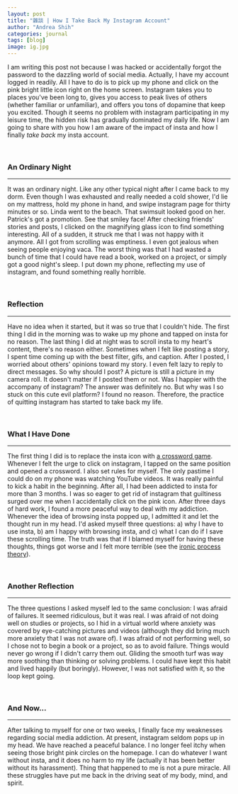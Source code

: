 ```yaml
---
layout: post
title: "雜談 | How I Take Back My Instagram Account"
author: "Andrea Shih"
categories: journal
tags: [blog]
image: ig.jpg
---
```


I am writing this post not because I was hacked or accidentally forgot the password to the dazzling world of social media. Actually, I have my account logged in readily. All I have to do is to pick up my phone and click on the pink bright little icon right on the home screen. Instagram takes you to places you've been long to, gives you access to peak lives of others (whether familiar or unfamiliar), and offers you tons of dopamine that keep you excited. Though it seems no problem with instagram participating in my leisure time, the hidden risk has gradually dominated my daily life. Now I am going to share with you how I am aware of the impact of insta and how I finally *take back* my insta account.

&nbsp;

### An Ordinary Night

---

It was an ordinary night. Like any other typical night after I came back to my dorm. Even though I was exhausted and really needed a cold shower, I'd lie on my mattress, hold my phone in hand, and swipe instagram page for thirty minutes or so. Linda went to the beach. That swimsuit looked good on her. Patrick's got a promotion. See that smiley face! After checking friends' stories and posts, I clicked on the magnifying glass icon to find something interesting. All of a sudden, it struck me that I was not happy with it anymore. All I got from scrolling was emptiness. I even got jealous when seeing people enjoying vaca. The worst thing was that I had wasted a bunch of time that I could have read a book, worked on a project, or simply got a good night's sleep. I put down my phone, reflecting my use of instagram, and found something really horrible.

&nbsp;

### Reflection

---

Have no idea when it started, but it was so true that I couldn't hide. The first thing I did in the morning was to wake up my phone and tapped on insta for no reason. The last thing I did at night was to scroll insta to my heart's content, there's no reason either. Sometimes when I felt like posting a story, I spent time coming up with the best filter, gifs, and caption. After I posted, I worried about others' opinions toward my story. I even felt lazy to reply to direct messages. So why should I post? A picture is still a picture in my camera roll. It doesn't matter if I posted them or not. Was I happier with the accompany of instagram? The answer was definitely no. But why was I so stuck on this cute evil platform? I found no reason. Therefore, the practice of quitting instagram has started to take back my life.

&nbsp;

### What I Have Done

---

The first thing I did is to replace the insta icon with [a crossword game](https://apps.apple.com/us/app/new-york-times-crossword/id307569751). Whenever I felt the urge to click on instagram, I tapped on the same position and opened a crossword. I also set rules for myself. The only pastime I could do on my phone was watching YouTube videos. It was really painful to kick a habit in the beginning. After all, I had been addicted to insta for more than 3 months. I was so eager to get rid of instagram that guiltiness surged over me when I accidentally click on the pink icon. After three days of hard work, I found a more peaceful way to deal with my addiction. Whenever the idea of browsing insta popped up, I admitted it and let the thought run in my head. I'd asked myself three questions: a) why I have to use insta, b) am I happy with browsing insta, and c) what I can do if I save these scrolling time. The truth was that if I blamed myself for having these thoughts, things got worse and I felt more terrible (see the [ironic process theory](https://en.wikipedia.org/wiki/Ironic_process_theory)). 

&nbsp;

### Another Reflection

---

The three questions I asked myself led to the same conclusion: I was afraid of failures. It seemed ridiculous, but it was real. I was afraid of not doing well on studies or projects, so I hid in a virtual world where anxiety was covered by eye-catching pictures and videos (although they did bring much more anxiety that I was not aware of). I was afraid of not performing well, so I chose not to begin a book or a project, so as to avoid failure. Things would never go wrong if I didn't carry them out. Gliding the smooth turf was way more soothing than thinking or solving problems. I could have kept this habit and lived happily (but boringly). However, I was not satisfied with it, so the loop kept going. 

&nbsp;

### And Now...

---

After talking to myself for one or two weeks, I finally face my weaknesses regarding social media addiction. At present, instagram seldom pops up in my head. We have reached a peaceful balance. I no longer feel itchy when seeing those bright pink circles on the homepage. I can do whatever I want without insta, and it does no harm to my life (actually it has been better without its harassment). Thing that happened to me is not a pure miracle. All these struggles have put me back in the driving seat of my body, mind, and spirit. 